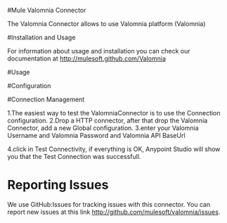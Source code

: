 #Mule Valomnia Connector

The Valomnia  Connector allows to use Valomnia  platform  (Valomnia)

#Installation and Usage

For information about usage and installation you can check our documentation at http://mulesoft.github.com/Valomnia

#Usage

#Configuration

#Connection Management

1.The easiest way to test the ValomniaConnector is to use the Connection  configuration.
2.Drop a HTTP connector, after that drop the  Valomnia Connector, add a new Global configuration.
3.enter your Valomnia Username and Valomnia Password and  Valomnia   API  BaseUrl 

 4.click in Test Connectivity, if everything is OK, Anypoint Studio will show you that the Test Connection was successfull.
 
# Reporting Issues

We use GitHub:Issues for tracking issues with this connector. You can report new issues at this link http://github.com/mulesoft/valomnia/issues.
 